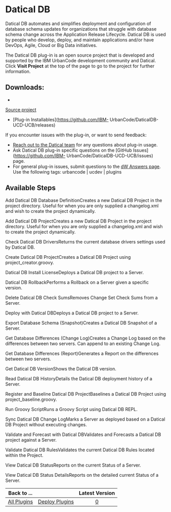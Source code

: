 
Datical DB
==========


Datical DB automates and simplifies deployment and configuration of database schema updates for organizations that 
struggle with database schema change across the Application Release Lifecycle. Datical DB is used by people who develop,
 deploy, and maintain applications and/or have DevOps, Agile, Cloud or Big Data initiatives.




The Datical DB plug-in 
is an open source project that is developed and supported by the IBM UrbanCode development community and Datical. Click 
**Visit Project** at the top of the page to go to the project for further information.



Downloads:
----------


* 
[Source project](https://github.com/IBM-UrbanCode/DaticalDB-UCD-UCB)
* [Plug-in Installables](https://github.com/IBM-
UrbanCode/DaticalDB-UCD-UCB/releases)


If you encounter issues with the plug-in, or want to send feedback:


* [Reach 
out to the Datical 
team](http://www-304.ibm.com/partnerworld/gsd/solutiondetails.do?solution=50447&lc=en&stateCd=P&tab=1) for any questions
 about plug-in usage.
* Ask Datical DB plug-in specific questions on the [GitHub Issues](https://github.com/IBM-
UrbanCode/DaticalDB-UCD-UCB/issues) page.
* For general plug-in issues, submit questions to the [dW Answers 
page](https://developer.ibm.com/answers/smart-spaces/23/urbancode.html). Use the following tags: urbancode | ucdev | 
plugins



Available Steps
---------------


Add Datical DB Database DefinitionCreates a new Datical DB Project in the 
project directory. Useful for when you are only supplied a changelog.xml and wish to create the project dynamically.



Add Datical DB ProjectCreates a new Datical DB Project in the project directory. Useful for when you are only supplied a
 changelog.xml and wish to create the project dynamically.


Check Datical DB DriversReturns the current database 
drivers settings used by Datical DB.


Create Datical DB ProjectCreates a Datical DB Project using 
project\_creator.groovy.


Datical DB Install LicenseDeploys a Datical DB project to a Server.


Datical DB 
RollbackPerforms a Rollback on a Server given a specific version.


Delete Datical DB Check SumsRemoves Change Set Check
 Sums from a Server.


Deploy with Datical DBDeploys a Datical DB project to a Server.


Export Database Schema 
(Snapshot)Creates a Datical DB Snapshot of a Server.


Get Database Differences (Change Log)Creates a Change Log based 
on the differences between two servers. Can append to an existing Change Log.


Get Database Differences 
(Report)Generates a Report on the differences between two servers.


Get Datical DB VersionShows the Datical DB version.



Read Datical DB HistoryDetails the Datical DB deployment history of a Server.


Register and Baseline Datical DB 
ProjectBaselines a Datical DB Project using project\_baseline.groovy.


Run Groovy ScriptRuns a Groovy Script using 
Datical DB REPL.


Sync Datical DB Change LogMarks a Server as deployed based on a Datical DB Project without executing 
changes.


Validate and Forecast with Datical DBValidates and Forecasts a Datical DB project against a Server.



Validate Datical DB RulesValidates the current Datical DB Rules located within the Project.


View Datical DB 
StatusReports on the current Status of a Server.


View Datical DB Status DetailsReports on the detailed current Status 
of a Server.





|Back to ...||Latest Version|
| :---: | :---: | :---: |
|[All Plugins](../../index.md)|[Deploy Plugins](../README.md)|[0]()|

